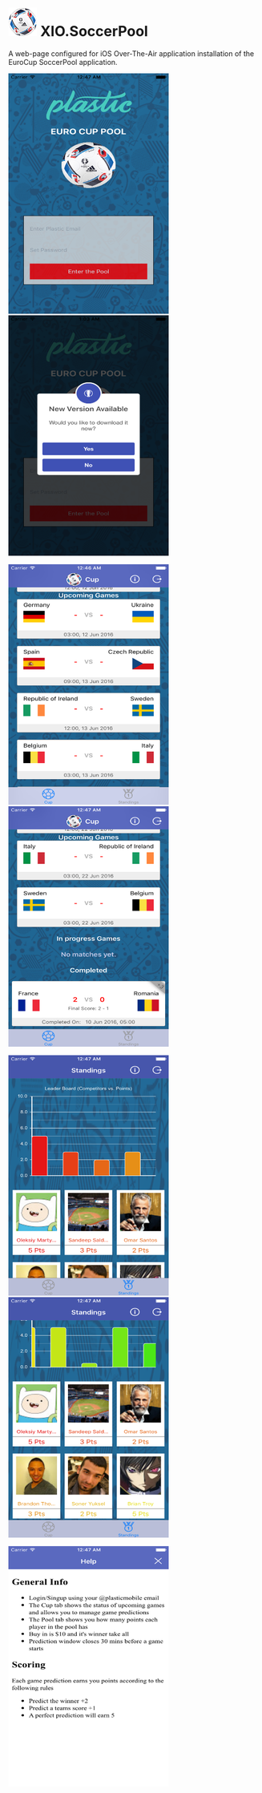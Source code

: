 # ![Alt text](/install/small.png?raw=true "small.png") XIO.SoccerPool

A web-page configured for iOS Over-The-Air application installation of the EuroCup SoccerPool application.

<img src="/screenshots/Login.png" width="320" height="480" alt="Login.png" /> <img src="/screenshots/Upgrade.png" width="320" height="480" alt="Upgrade.png" />

<img src="/screenshots/Standings.png" width="320" height="480" alt="Standings.png" /> <img src="/screenshots/Standings-Completed.png" width="320" height="480" alt="Standings-Completed.png" />

<img src="/screenshots/Graph.png" width="320" height="480" alt="Graph.png" /> <img src="/screenshots/Graph-More.png" width="320" height="480" alt="Graph-More.png" />

<img src="/screenshots/Help.png" width="320" height="480" alt="Help.png" />